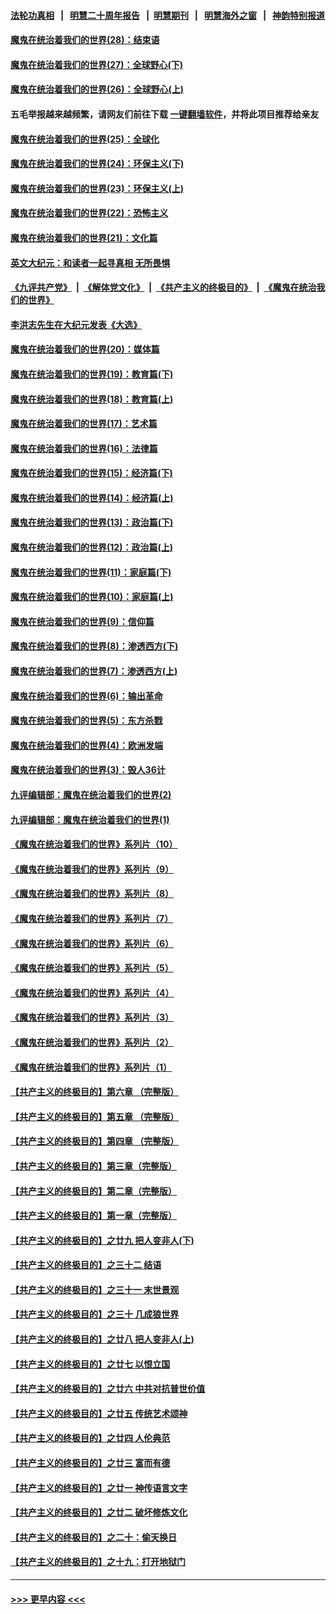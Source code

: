 #### [法轮功真相](https://github.com/gfw-breaker/truth/blob/master/README.md?t=0) &nbsp;&nbsp;|&nbsp;&nbsp; [明慧二十周年报告](https://github.com/gfw-breaker/mh-reports/blob/master/README.md?t=0) &nbsp;&nbsp;|&nbsp;&nbsp;[明慧期刊](https://github.com/gfw-breaker/mh-qikan) &nbsp;&nbsp;|&nbsp;&nbsp; [明慧海外之窗](https://github.com/gfw-breaker/mh-news/blob/master/README.md?t=0) &nbsp;&nbsp;|&nbsp;&nbsp; [神韵特别报道](https://github.com/gfw-breaker/mh-news/blob/master/shenyun.md?t=0)
#### [魔鬼在统治着我们的世界(28)：结束语](../pages/nsc422/n10936246.md?t=07100351) 
#### [魔鬼在统治着我们的世界(27)：全球野心(下)](../pages/nsc422/n10928319.md?t=07100351) 
#### [魔鬼在统治着我们的世界(26)：全球野心(上)](../pages/nsc422/n10900318.md?t=07100351) 
#### 五毛举报越来越频繁，请网友们前往下载 [一键翻墙软件](https://github.com/gfw-breaker/ssr-accounts)，并将此项目推荐给亲友
#### [魔鬼在统治着我们的世界(25)：全球化](../pages/nsc422/n10788205.md?t=07100351) 
#### [魔鬼在统治着我们的世界(24)：环保主义(下)](../pages/nsc422/n10695307.md?t=07100351) 
#### [魔鬼在统治着我们的世界(23)：环保主义(上)](../pages/nsc422/n10688613.md?t=07100351) 
#### [魔鬼在统治着我们的世界(22)：恐怖主义](../pages/nsc422/n10614727.md?t=07100351) 
#### [魔鬼在统治着我们的世界(21)：文化篇](../pages/nsc422/n10597706.md?t=07100351) 
#### [英文大纪元：和读者一起寻真相 无所畏惧](../pages/nsc422/n12542027.md?t=07100351) 
#### [《九评共产党》](https://github.com/begood0513/9ping.md/blob/master/README.md) &nbsp;|&nbsp; [《解体党文化》](../../../../jtdwh.md/blob/master/README.md)  &nbsp;|&nbsp; [《共产主义的终极目的》](../../../../gczydzjmd.md/blob/master/README.md) &nbsp;|&nbsp; [《魔鬼在统治我们的世界》](../../../../mgztzwmdsj.md/blob/master/README.md) 
#### [李洪志先生在大纪元发表《大选》](../pages/nsc422/n12534746.md?t=07100351) 
#### [魔鬼在统治着我们的世界(20)：媒体篇](../pages/nsc422/n10586579.md?t=07100351) 
#### [魔鬼在统治着我们的世界(19)：教育篇(下)](../pages/nsc422/n10564808.md?t=07100351) 
#### [魔鬼在统治着我们的世界(18)：教育篇(上)](../pages/nsc422/n10526970.md?t=07100351) 
#### [魔鬼在统治着我们的世界(17)：艺术篇](../pages/nsc422/n10499093.md?t=07100351) 
#### [魔鬼在统治着我们的世界(16)：法律篇](../pages/nsc422/n10485969.md?t=07100351) 
#### [魔鬼在统治着我们的世界(15)：经济篇(下)](../pages/nsc422/n10469975.md?t=07100351) 
#### [魔鬼在统治着我们的世界(14)：经济篇(上)](../pages/nsc422/n10457370.md?t=07100351) 
#### [魔鬼在统治着我们的世界(13)：政治篇(下)](../pages/nsc422/n10448270.md?t=07100351) 
#### [魔鬼在统治着我们的世界(12)：政治篇(上)](../pages/nsc422/n10444576.md?t=07100351) 
#### [魔鬼在统治着我们的世界(11)：家庭篇(下)](../pages/nsc422/n10440961.md?t=07100351) 
#### [魔鬼在统治着我们的世界(10)：家庭篇(上)](../pages/nsc422/n10435448.md?t=07100351) 
#### [魔鬼在统治着我们的世界(9)：信仰篇](../pages/nsc422/n10432159.md?t=07100351) 
#### [魔鬼在统治着我们的世界(8)：渗透西方(下)](../pages/nsc422/n10429603.md?t=07100351) 
#### [魔鬼在统治着我们的世界(7)：渗透西方(上)](../pages/nsc422/n10426013.md?t=07100351) 
#### [魔鬼在统治着我们的世界(6)：输出革命](../pages/nsc422/n10421536.md?t=07100351) 
#### [魔鬼在统治着我们的世界(5)：东方杀戮](../pages/nsc422/n10417707.md?t=07100351) 
#### [魔鬼在统治着我们的世界(4)：欧洲发端](../pages/nsc422/n10414890.md?t=07100351) 
#### [魔鬼在统治着我们的世界(3)：毁人36计](../pages/nsc422/n10411583.md?t=07100351) 
#### [九评编辑部：魔鬼在统治着我们的世界(2)](../pages/nsc422/n10410036.md?t=07100351) 
#### [九评编辑部：魔鬼在统治着我们的世界(1)](../pages/nsc422/n10406825.md?t=07100351) 
#### [《魔鬼在统治着我们的世界》系列片（10）](../pages/nsc422/n12292670.md?t=07100351) 
#### [《魔鬼在统治着我们的世界》系列片（9）](../pages/nsc422/n12290859.md?t=07100351) 
#### [《魔鬼在统治着我们的世界》系列片（8）](../pages/nsc422/n12287445.md?t=07100351) 
#### [《魔鬼在统治着我们的世界》系列片（7）](../pages/nsc422/n12283425.md?t=07100351) 
#### [《魔鬼在统治着我们的世界》系列片（6）](../pages/nsc422/n12282314.md?t=07100351) 
#### [《魔鬼在统治着我们的世界》系列片（5）](../pages/nsc422/n12281419.md?t=07100351) 
#### [《魔鬼在统治着我们的世界》系列片（4）](../pages/nsc422/n12274024.md?t=07100351) 
#### [《魔鬼在统治着我们的世界》系列片（3）](../pages/nsc422/n12271322.md?t=07100351) 
#### [《魔鬼在统治着我们的世界》系列片（2）](../pages/nsc422/n12269049.md?t=07100351) 
#### [《魔鬼在统治着我们的世界》系列片（1）](../pages/nsc422/n12267575.md?t=07100351) 
#### [【共产主义的终极目的】第六章 （完整版）](../pages/nsc422/n11428913.md?t=07100351) 
#### [【共产主义的终极目的】第五章 （完整版）](../pages/nsc422/n11428912.md?t=07100351) 
#### [【共产主义的终极目的】第四章 （完整版）](../pages/nsc422/n11428907.md?t=07100351) 
#### [【共产主义的终极目的】第三章（完整版）](../pages/nsc422/n11428848.md?t=07100351) 
#### [【共产主义的终极目的】第二章（完整版）](../pages/nsc422/n11428831.md?t=07100351) 
#### [【共产主义的终极目的】第一章（完整版）](../pages/nsc422/n11417651.md?t=07100351) 
#### [【共产主义的终极目的】之廿九 把人变非人(下)](../pages/nsc422/n11344140.md?t=07100351) 
#### [【共产主义的终极目的】之三十二 结语](../pages/nsc422/n11360535.md?t=07100351) 
#### [【共产主义的终极目的】之三十一 末世景观](../pages/nsc422/n11351129.md?t=07100351) 
#### [【共产主义的终极目的】之三十 几成狼世界](../pages/nsc422/n11348280.md?t=07100351) 
#### [【共产主义的终极目的】之廿八 把人变非人(上)](../pages/nsc422/n11340492.md?t=07100351) 
#### [【共产主义的终极目的】之廿七 以恨立国](../pages/nsc422/n11336944.md?t=07100351) 
#### [【共产主义的终极目的】之廿六 中共对抗普世价值](../pages/nsc422/n11324785.md?t=07100351) 
#### [【共产主义的终极目的】之廿五 传统艺术颂神](../pages/nsc422/n11296396.md?t=07100351) 
#### [【共产主义的终极目的】之廿四 人伦典范](../pages/nsc422/n11296397.md?t=07100351) 
#### [【共产主义的终极目的】之廿三 富而有德](../pages/nsc422/n11283598.md?t=07100351) 
#### [【共产主义的终极目的】之廿一 神传语言文字](../pages/nsc422/n11263265.md?t=07100351) 
#### [【共产主义的终极目的】之廿二 破坏修炼文化](../pages/nsc422/n11245728.md?t=07100351) 
#### [【共产主义的终极目的】之二十：偷天换日](../pages/nsc422/n11238846.md?t=07100351) 
#### [【共产主义的终极目的】之十九：打开地狱门](../pages/nsc422/n11206376.md?t=07100351) 

----
#### [ >>> 更早内容 <<< ](../indexes/nsc422-earlier.md)
